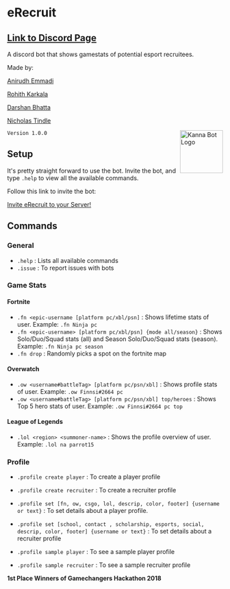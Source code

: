 # eRecruit

## [Link to Discord Page](https://discordbots.org/bot/493113844940668932)

A discord bot that shows gamestats of potential esport recruitees. 

Made by:

[Anirudh Emmadi](http://anirudhemmadi.com)

[Rohith Karkala](https://github.com/RKarkala)

[Darshan Bhatta](https://darshanbhatta.com)

[Nicholas Tindle](https://github.com/ntindle)

<img src="https://cdn.discordapp.com/attachments/470821393446076437/493465840964993024/erecruit.png" alt="Kanna Bot Logo" height = "100px" width = "100px" align="right">

`Version 1.0.0`

## Setup

It's pretty straight forward to use the bot. Invite the bot, and type `.help` to view all the available commands.

Follow this link to invite the bot:

[Invite eRecruit to your Server!](https://discordapp.com/oauth2/authorize?client_id=493113844940668932&scope=bot&permissions=8) 

## Commands

### General

- `.help` : Lists all available commands
- `.issue` : To report issues with bots

### Game Stats

#### Fortnite

- `.fn <epic-username [platform pc/xbl/psn]` : Shows lifetime stats of user. Example: `.fn Ninja pc`
- `.fn <epic-username> [platform pc/xbl/psn] {mode all/season}` : Shows Solo/Duo/Squad stats (all) and Season Solo/Duo/Squad stats (season). Example: `.fn Ninja pc season`
- `.fn drop` : Randomly picks a spot on the fortnite map


#### Overwatch

- `.ow <username#battleTag> [platform pc/psn/xbl]` : Shows profile stats of user. Example: `.ow Finnsi#2664 pc`
- `.ow <username#battleTag> [platform pc/psn/xbl] top/heroes` : Shows Top 5 hero stats of user. Example: `.ow Finnsi#2664 pc top`

#### League of Legends

- `.lol <region> <summoner-name>` : Shows the profile overview of user. Example: `.lol na parrot15`

### Profile

- `.profile create player` : To create a player profile

- `.profile create recruiter` : To create a recruiter profile

- `.profile set [fn, ow, csgo, lol, descrip, color, footer] {username or text}` : To set details about a player profile. 

- `.profile set [school, contact , scholarship, esports, social, descrip, color, footer] {username or text}` : To set details about a recruiter profile

- `.profile sample player` : To see a sample player profile

- `.profile sample recruiter` : To see a sample recruiter profile

**1st Place Winners of Gamechangers Hackathon 2018**
